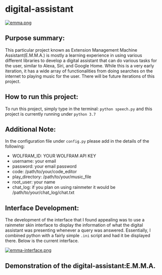 # digital-assistant

[![emma.png](https://i.postimg.cc/vBK8Cj7h/emma.png)](https://postimg.cc/VrjcCKV0)

## Purpose summary:
This particular project known as Extension Management Machine Assistant(E.M.M.A.) is mostly a learning experience in using various different libraries to develop a digital assistant that can do various tasks for the user, similar to Alexa, Siri, and Google Home. While this is a very early iteration, it has a wide array of functionalities from doing searches on the internet to playing music for the user. There will be future iterations of this project.

## How to run this project:
To run this project, simply type in the terminal: ``python speech.py`` and this project is currently running under ``python 3.7``

## Additional Note:
In the configuration file under ``config.py`` please add in the details of the following:

+ WOLFRAM_ID: YOUR WOLFRAM API KEY
+ username: your email
+ password: your email password
+ code: /path/to/your/code_editor
+ play_directory: /path/to/your/music_file
+ root_user: your name
+ chat_log: if you plan on using rainmeter it would be /path/to/your/chat_log/chat.txt

## Interface Development:
The development of the interface that I found appealing was to use a rainmeter skin interface to display the information of what the digital assistant was presenting whenever a query was answered. Essentially, I combined python with a fairly simple ``.ini`` script and had it be displayed there. Below is the current interface.

[![emma-interface.png](https://i.postimg.cc/13FWFNY3/emma-interface.png)](https://postimg.cc/jDsQ0Cbp)

## Demonstration of the digital-assistant:E.M.M.A.

